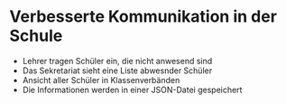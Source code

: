 # Verbesserte Kommunikation in der Schule

- Lehrer tragen Schüler ein, die nicht anwesend sind
- Das Sekretariat sieht eine Liste abwesnder Schüler
- Ansicht aller Schüler in Klassenverbänden
- Die Informationen werden in einer JSON-Datei gespeichert
